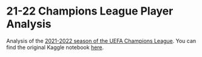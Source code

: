 # 21-22 Champions League Player Analysis
Analysis of the [2021-2022 season of the UEFA Champions League](https://www.kaggle.com/datasets/azminetoushikwasi/ucl-202122-uefa-champions-league). You can find the original Kaggle notebook [here](https://www.kaggle.com/code/caiomelo22/21-22-champions-league-players-analysis).
